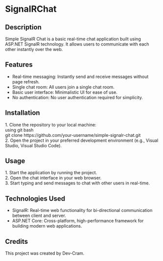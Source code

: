 # SignalRChat
<h2>Description</h2>
<p>Simple SignalR Chat is a basic real-time chat application built using ASP.NET SignalR technology. It allows users to communicate with each other instantly over the web.</p>
<h2>Features</h2>
<ul>
  <li>Real-time messaging: Instantly send and receive messages without page refresh.</li>
  <li>Single chat room: All users join a single chat room.</li>
  <li>Basic user interface: Minimalistic UI for ease of use.</li>
  <li>No authentication: No user authentication required for simplicity.</li>
</ul>
<h2>Installation</h2>
<p>
1. Clone the repository to your local machine: <br>
using git bash <br>
git clone https://github.com/your-username/simple-signalr-chat.git <br>
2. Open the project in your preferred development environment (e.g., Visual Studio, Visual Studio Code).
</p>
<h2>Usage</h2>
<p>
1. Start the application by running the project. <br>
2. Open the chat interface in your web browser. <br>
3. Start typing and send messages to chat with other users in real-time. <br>
</p>
<h2>Technologies Used</h2>
<ul>
  <li>SignalR: Real-time web functionality for bi-directional communication between client and server.</li>
  <li>ASP.NET Core: Cross-platform, high-performance framework for building modern web applications.</li>
</ul>
<h2>Credits</h2>
<p>This project was created by Dev-Cram.</p>
